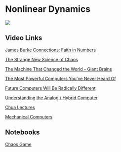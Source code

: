 # Nonlinear Dynamics

<img src='https://assets.rbl.ms/25584499/origin.jpg'>


## Video Links
<a href="https://www.youtube.com/watch?v=z6yL0_sDnX0">James Burke Connections: Faith in Numbers</a>

[The Strange New Science of Chaos](https://www.youtube.com/watch?v=wdrO0Nwztrg)

[The Machine That Changed the World - Giant Brains](https://www.youtube.com/watch?v=hayi9AsDXDo)

[The Most Powerful Computers You've Never Heard Of](https://www.youtube.com/watch?v=IgF3OX8nT0w) 

[Future Computers Will Be Radically Different](https://www.youtube.com/watch?v=GVsUOuSjvcg)

[Understanding the Analog / Hybrid Computer](https://www.youtube.com/watch?v=Ys7v7lnLgbM)

[Chua Lectures](https://www.youtube.com/watch?v=B9Z2Ktacd4s&list=PLWIjtByUJvcvT3IgfDyej4yEpLgyAn2L9)

[Mechanical Computers](https://www.youtube.com/watch?v=s1i-dnAH9Y4)


## Notebooks

[Chaos Game](https://colab.research.google.com/drive/11ljbmmUp6uvikRybdkv9gtQ0HaiTpmHz?usp=sharing)

<!--

https://www.nature.com/articles/482461a

http://dataphys.org/list/

[HH Neuron](https://colab.research.google.com/drive/1P_U_JLbODVt9tcxwNCgut6jTovYQbBhN?usp=sharing)

https://github.com/GollyGang

[Logistic Map](https://colab.research.google.com/drive/1AXvr15Nul4g9yTho3mykB5u6QOyY9TF3?usp=sharing)

[Analog Computer Simulator](https://colab.research.google.com/drive/1PJxiK3mdU8lSCYjEFsU7zrl9yXPMEDvM?usp=sharing)



[Hamming Lectures](https://www.youtube.com/watch?v=AD4b-52jtos&list=PL2FF649D0C4407B30)

## Digital

## Analog

[Analog / Hybrid Computer Programming](https://github.com/williamedwardhahn/differentialanalyzer/blob/main/Analog%20and%20Hybrid%20Computer%20Programming.pdf)



[Digital Differential Analyzer](https://en.wikipedia.org/wiki/Digital_differential_analyzer)

[Far Out: Hybrid Computing](https://www.youtube.com/watch?v=njp0ABKwrXA)

[Heron](https://nereus.mech.ntua.gr/Documents/pdf_ps/heron.pdf)

[Pneumatica and Automata](https://ia800209.us.archive.org/8/items/heronsvonalexandhero/heronsvonalexandhero.pdf)

[Differential Analyzer Links](https://github.com/williamedwardhahn/differentialanalyzer)

[F21 Forth Chip](http://www.ultratechnology.com/forml93.html)

<a href="https://www.youtube.com/watch?v=qqlJ50zDgeA">Antikythera Mechanism</a>


<a href="https://en.wikipedia.org/wiki/Jacquard_machine">Jacquard Machine Wiki</a>

<a href="https://techchannel.att.com/play-video.cfm/2012/8/22/AT&T-Archives-Digital-Computer-Techniques">Digital Computer Techniques: Introduction
</a>

<a href="https://techchannel.att.com/playvideo/2012/11/19/AT&T-Archives-Digital-Computer-Techniques-Programming">Digital Computer Techniques: Programming</a>

<a href="https://techchannel.att.com/play-video.cfm/2012/11/21/at&t-archives-digital-computer-techniques-computer-units">Digital Computer Techniques: Computer Units</a>

<a href="https://www.youtube.com/watch?v=E3keLeMwfHY">Turing Machine</a>

<a href="https://docs.google.com/presentation/d/18MdBrNyvkrDmge6TshkISkdTC8iUrcNRomAbgyW7ylg/edit?usp=sharing">OISC</a>

<a href="https://en.wikipedia.org/wiki/Wireworld">Wireworld</a>

<a href="https://github.com/FredericaBernkastel/Hutton32-Computer">Hutton 32 Wireworld</a>

[OISC Machine](https://mpcrlab.github.io/oisc-js/)

[Thinking Forth ](http://thinking-forth.sourceforge.net/)

<a href="https://skilldrick.github.io/easyforth/">Easy Forth</a>

<a href="https://mishaklopukh.github.io/fithlang/">Fith</a>


## Hardware

[Micropython setup on ESP32](https://www.youtube.com/watch?v=Dznz81AbxgQ)

-->
